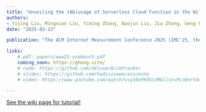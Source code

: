 ```yaml
---
title: "Unveiling the (Ab)usage of Serverless Cloud Function in the Wild"
authors:
- Yijing Liu, Mingxuan Liu, Yiming Zhang, Baojun Liu, Jia Zhang, Geng Hong, Haixin Duan, Min Yang
date: "2025-03-23"

publication: "The ACM Internet Measurement Conference 2025 (IMC'25, the Top-Tier Conference in Network Measurement)"

links:
    # pdf: papers/www25-usebench.pdf
    coming_soon: https://ghong.site/
    # code: https://github.com/deluser8/cmtracker
    # slides: https://github.com/hadisinaee/avicenna
    # video: https://www.youtube.com/watch?v=y10xPHZGs3M&list=PLn0nrSd4xjjbyUeai0oevMrT8_IwnBo4R

---
```



[See the wiki page for tutorial!](https://github.com/hadisinaee/avicenna/wiki)

